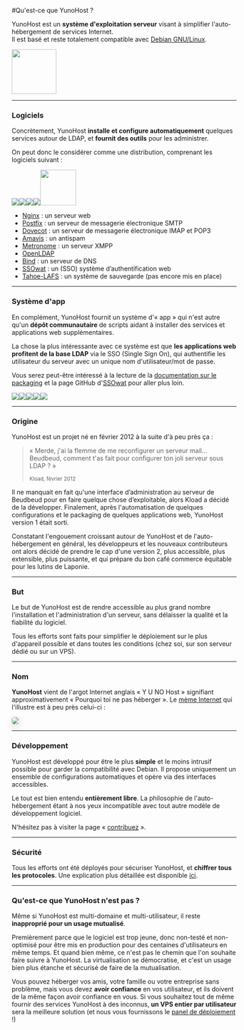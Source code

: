#Qu'est-ce que YunoHost ?

YunoHost est un **système d'exploitation serveur** visant à simplifier l'auto-hébergement de services Internet.   
Il est basé et reste totalement compatible avec [Debian GNU/Linux](http://debian.org).

<img src="https://yunohost.org/images/debian-logo.png" width=100>

---

### Logiciels

Concrètement, YunoHost **installe et configure automatiquement** quelques services autour de LDAP, et **fournit des outils** pour les administrer.

On peut donc le considérer comme une distribution, comprenant les logiciels suivant :

<img src="https://yunohost.org/images/nginx.png"><img src="https://yunohost.org/images/postfix.png"><img src="https://yunohost.org/images/dovecot.png"><img src="https://yunohost.org/images/spamassassin.png"><img src="https://yunohost.org/images/XMPP_logo.png" width=80>

* [Nginx](http://nginx.org/) : un serveur web
* [Postfix](http://www.postfix.org/) : un serveur de messagerie électronique SMTP
* [Dovecot](http://www.dovecot.org/) : un serveur de messagerie électronique IMAP et POP3
* [Amavis](http://amavis.org/) : un antispam
* [Metronome](http://www.lightwitch.org/metronome) : un serveur XMPP
* [OpenLDAP](http://www.openldap.org/)
* [Bind](https://www.isc.org/downloads/bind/) : un serveur de DNS
* [SSOwat](https://github.com/Kloadut/SSOwat) : un (SSO) système d’authentification web
* [Tahoe-LAFS](https://tahoe-lafs.org/trac/tahoe-lafs) : un système de sauvegarde (pas encore mis en place)

---

### Système d'app

En complément, YunoHost fournit un système d'« app » qui n'est autre qu'un **dépôt communautaire** de scripts aidant à installer des services et applications web supplémentaires.

La chose la plus intéressante avec ce système est que **les applications web profitent de la base LDAP** via le SSO (Single Sign On), qui authentifie les utilisateur du serveur avec un unique nom d'utilisateur/mot de passe.

Vous serez peut-être intéressé à la lecture de la [documentation sur le packaging](/packaging_apps_fr) et la page GitHub d'[SSOwat](https://github.com/Kloadut/SSOwat) pour aller plus loin.

<img src="https://yunohost.org/images/roundcube.png"><img src="https://yunohost.org/images/ttrss.png"><img src="https://yunohost.org/images/wordpress.png"><img src="https://yunohost.org/images/transmission.png"><img src="https://yunohost.org/images/jappix.png">

---

### Origine

YunoHost est un projet né en février 2012 à la suite d'à peu près ça :

 <blockquote><p>« Merde, j'ai la flemme de me reconfigurer un serveur mail... Beudbeud, comment t'as fait pour configurer ton joli serveur sous LDAP ? »</p>
<small>Kload, février 2012</small></blockquote>

Il ne manquait en fait qu'une interface d’administration au serveur de Beudbeud pour en faire quelque chose d’exploitable, alors Kload a décidé de la développer. Finalement, après l'automatisation de quelques configurations et le packaging de quelques applications web, YunoHost version 1 était sorti.

Constatant l'engouement croissant autour de YunoHost et de l'auto-hébergement en général, les développeurs et les nouveaux contributeurs ont alors décidé de prendre le cap d'une version 2, plus accessible, plus extensible, plus puissante, et qui prépare du bon café commerce équitable pour les lutins de Laponie.

---

### But

Le but de YunoHost est de rendre accessible au plus grand nombre l'installation et l'administration d'un serveur, sans délaisser la qualité et la fiabilité du logiciel. 

Tous les efforts sont faits pour simplifier le déploiement sur le plus d'appareil possible et dans toutes les conditions (chez soi, sur son serveur dédié ou sur un VPS).

---

### Nom

**YunoHost** vient de l'argot Internet anglais « Y U NO Host » signifiant approximativement « Pourquoi toi ne pas héberger ». Le [mème Internet](http://fr.wikipedia.org/wiki/M%C3%A8me_Internet) qui l'illustre est à peu près celui-ci :
<div class="text-center"><img style="border-radius: 5px; box-shadow: 0 5px 15px rgba(0,0,0,0.15);" src="https://yunohost.org/images/dude_yunohost.jpg"></div>

---

### Développement

YunoHost est développé pour être le plus **simple** et le moins intrusif possible pour garder la compatibilité avec Debian. Il propose uniquement un ensemble de configurations automatiques et opère via des interfaces accessibles.

Le tout est bien entendu **entièrement libre**. La philosophie de l'auto-hébergement étant à nos yeux incompatible avec tout autre modèle de développement logiciel.

N'hésitez pas à visiter la page « [contribuez](/contribute_fr) ».

---

### Sécurité

Tous les efforts ont été déployés pour sécuriser YunoHost, et **chiffrer tous les protocoles**. Une explication plus détaillée est disponible [ici](/security_fr).

---

### Qu'est-ce que YunoHost n'est pas ?

Même si YunoHost est multi-domaine et multi-utilisateur, il reste **inapproprié pour un usage mutualisé**.

Premièrement parce que le logiciel est trop jeune, donc non-testé et non-optimisé pour être mis en production pour des centaines d'utilisateurs en même temps. Et quand bien même, ce n'est pas le chemin que l'on souhaite faire suivre à YunoHost. La virtualisation se démocratise, et c'est un usage bien plus étanche et sécurisé de faire de la mutualisation.

Vous pouvez héberger vos amis, votre famille ou votre entreprise sans problème, mais vous devez **avoir confiance** en vos utilisateur, et ils doivent de la même façon avoir confiance en vous. Si vous souhaitez tout de même fournir des services YunoHost à des inconnus, **un VPS entier par utilisateur** sera la meilleure solution (et nous vous fournissons le [panel de déploiement](https://github.com/YunoHost/Kremlin) !)

